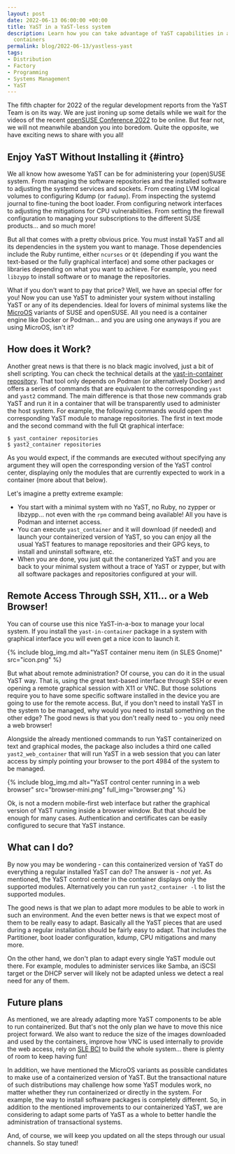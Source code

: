 ```yaml
---
layout: post
date: 2022-06-13 06:00:00 +00:00
title: YaST in a YaST-less system
description: Learn how you can take advantage of YaST capabilities in any system thanks to
  containers
permalink: blog/2022-06-13/yastless-yast
tags:
- Distribution
- Factory
- Programming
- Systems Management
- YaST
---
```


The fifth chapter for 2022 of the regular development reports from the YaST Team is on its way. We
are just ironing up some details while we wait for the videos of the recent [openSUSE Conference
2022](https://events.opensuse.org/conferences/oSC22) to be online. But fear not, we will not
meanwhile abandon you into boredom. Quite the opposite, we have exciting news to share with you all!

## Enjoy YaST Without Installing it {#intro}

We all know how awesome YaST can be for administering your (open)SUSE system. From managing the
software repositories and the installed software to adjusting the systemd services and sockets. From
creating LVM logical volumes to configuring Kdump (or `fadump`). From inspecting the systemd journal
to fine-tuning the boot loader. From configuring network interfaces to adjusting the mitigations for
CPU vulnerabilities. From setting the firewall configuration to managing your subscriptions to the
different SUSE products... and so much more!

But all that comes with a pretty obvious price. You must install YaST and all its dependencies in
the system you want to manage. Those dependencies include the Ruby runtime, either `ncurses` or `Qt`
(depending if you want the text-based or the fully graphical interface) and some other packages or
libraries depending on what you want to achieve. For example, you need `libzypp` to install software
or to manage the repositories.

What if you don't want to pay that price? Well, we have an special offer for you! Now you can use
YaST to administer your system without installing YaST or any of its dependencies. Ideal for lovers
of minimal systems like the [MicroOS](https://en.opensuse.org/Portal:MicroOS) variants of SUSE and
openSUSE. All you need is a container engine like Docker or Podman... and you are using one anyways
if you are using MicroOS, isn't it?

## How does it Work?

Another great news is that there is no black magic involved, just a bit of shell scripting. You can
check the technical details at the [yast-in-container
repository](https://github.com/yast/yast-in-container). That tool only depends on Podman (or
alternatively Docker) and offers a series of commands that are equivalent to the corresponding
`yast` and `yast2` command. The main difference is that those new commands grab YaST and run it in a
container that will be transparently used to administer the host system. For example, the following
commands would open the corresponding YaST module to manage repositories. The first in text mode and
the second command with the full Qt graphical interface:

```
$ yast_container repositories
$ yast2_container repositories
```

As you would expect, if the commands are executed without specifying any argument they will open the
corresponding version of the YaST control center, displaying only the modules that are currently
expected to work in a container (more about that below).

Let's imagine a pretty extreme example:

* You start with a minimal system with no YaST, no Ruby, no zypper or libzypp... not even with the
  `rpm` command being available! All you have is Podman and internet access.
* You can execute `yast_container` and it will download (if needed) and launch your containerized
  version of YaST, so you can enjoy all the usual YaST features to manage repositories and their GPG
  keys, to install and uninstall software, etc.
* When you are done, you just quit the contanerized YaST and you are back to your minimal system
  without a trace of YaST or zypper, but with all software packages and repositories configured
  at your will.

## Remote Access Through SSH, X11... or a Web Browser!

You can of course use this nice YaST-in-a-box to manage your local system. If you install
the `yast-in-container` package in a system with graphical interface you will even get a nice icon
to launch it.

{% include blog_img.md alt="YaST container menu item (in SLES Gnome)"
src="icon.png" %}

But what about remote administration? Of course, you can do it in the usual YaST way. That is, using
the great text-based interface through SSH or even opening a remote graphical session with X11 or
VNC. But those solutions require you to have some specific software installed in the device you are
going to use for the remote access. But, if you don't need to install YaST in the system to be managed,
why would you need to install something on the other edge? The good news is that you don't really
need to - you only need a web browser!

Alongside the already mentioned commands to run YaST containerized on text and graphical modes, the
package also includes a third one called `yast2_web_container` that will run YaST in a web session
that you can later access by simply pointing your browser to the port 4984 of the system to be
managed.

{% include blog_img.md alt="YaST control center running in a web browser"
src="browser-mini.png" full_img="browser.png" %}

Ok, is not a modern mobile-first web interface but rather the graphical version of YaST running
inside a browser window. But that should be enough for many cases. Authentication and certificates
can be easily configured to secure that YaST instance.

## What can I do?

By now you may be wondering - can this containerized version of YaST do everything a regular
installed YaST can do? The answer is - _not yet_. As mentioned, the YaST control center in the
container displays only the supported modules. Alternatively you can run `yast2_container -l` to
list the supported modules.

The good news is that we plan to adapt more modules to be able to work in such an environment. And
the even better news is that we expect most of them to be really easy to adapt.  Basically all the
YaST pieces that are used during a regular installation should be fairly easy to adapt. That
includes the Partitioner, boot loader configuration, kdump, CPU mitigations and many more.

On the other hand, we don't plan to adapt every single YaST module out there. For example, modules
to administer services like Samba, an iSCSI target or the DHCP server will likely not be adapted
unless we detect a real need for any of them.

## Future plans

As mentioned, we are already adapting more YaST components to be able to run containerized. But
that's not the only plan we have to move this nice project forward. We also want to reduce the size
of the images downloaded and used by the containers, improve how VNC is used internally to provide
the web access, rely on [SLE BCI](https://www.suse.com/products/base-container-images/) to build the
whole system... there is plenty of room to keep having fun!

In addition, we have mentioned the MicroOS variants as possible candidates to make use of a
containerized version of YaST. But the transactional nature of such distributions may challenge how
some YaST modules work, no matter whether they run containerized or directly in the system.
For example, the way to install software packages is completely different. So, in addition to the
mentioned improvements to our containerized YaST, we are considering to adapt some parts of YaST
as a whole to better handle the administration of transactional systems.

And, of course, we will keep you updated on all the steps through our usual channels. So stay tuned!
